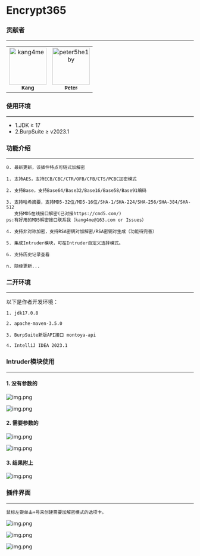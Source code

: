 # Encrypt365

### 贡献者
<hr>
<!-- ALL-CONTRIBUTORS-LIST:START - Do not remove or modify this section -->
<!-- ALL-CONTRIBUTORS-LIST:END -->

<!-- readme: kang4me,peter5he1by -start -->
<table>
<tr>
    <td align="center">
        <a href="https://github.com/kang4me">
            <img src="https://avatars.githubusercontent.com/u/141841408?v=4" width="100;" alt="kang4me"/>
            <br />
            <sub><b>Kang</b></sub>
        </a>
    </td>
    <td align="center">
        <a href="https://github.com/peter5he1by">
            <img src="https://avatars.githubusercontent.com/u/86906331?v=4" width="100;" alt="peter5he1by"/>
            <br />
            <sub><b>Peter</b></sub>
        </a>
    </td></tr>
</table>
<!-- readme: kang4me,peter5he1by -end -->

### 使用环境
<hr>

- 1.JDK ≥ 17
- 2.BurpSuite ≥ v2023.1

### 功能介绍
<hr>

    0. 最新更新，该插件特点可链式加解密

    1. 支持AES，支持ECB/CBC/CTR/OFB/CFB/CTS/PCBC加密模式

    2. 支持Base，支持Base64/Base32/Base16/Base58/Base91编码

    3. 支持哈希摘要，支持MD5-32位/MD5-16位/SHA-1/SHA-224/SHA-256/SHA-384/SHA-512
       支持MD5在线接口解密(已对接https://cmd5.com/)
    ps:有好用的MD5解密接口联系我（kang4me@163.com or Issues）

    4. 支持非对称加密，支持RSA密钥对加解密/RSA密钥对生成（功能待完善）

    5. 集成Intruder模块，可在Intruder自定义选择模式。

    6. 支持历史记录查看

    n. 随缘更新...

### 二开环境
<hr>
以下是作者开发环境：
    
    1. jdk17.0.8
    
    2. apache-maven-3.5.0
    
    3. BurpSuite新版API接口 montoya-api
    
    4. IntelliJ IDEA 2023.1

### Intruder模块使用
<hr>

#### 1. 没有参数的

![img.png](images/img2.jpg)

![img.png](images/img3.jpg)

#### 2. 需要参数的

![img.png](images/img4.jpg)

![img.png](images/img5.jpg)

#### 3. 结果附上

![img.png](images/img8.jpg)

### 插件界面
<hr>

    鼠标左键单击+号来创建需要加解密模式的选项卡。

![img.png](images/img1.jpg)

![img.png](images/img6.jpg)

![img.png](images/img7.jpg)
